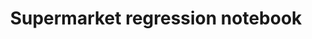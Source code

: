---
title: Supermarket regression notebook
weight: 1
variants: +flyte -serverless -byoc -byok
layout: py_example
example_file: /external/unionai-examples/flyte-tutorials/exploratory_data_analysis/exploratory_data_analysis/supermarket_regression.ipynb
---